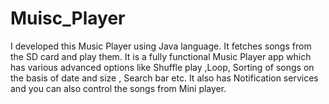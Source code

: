 # Muisc_Player
I developed this Music Player using Java language. It fetches songs from the SD card and play them. It is a fully functional Music Player app which has various advanced options like Shuffle play ,Loop, Sorting of songs on the basis of date and size , Search bar etc. It also has Notification services and you can also control the songs from Mini player.   
